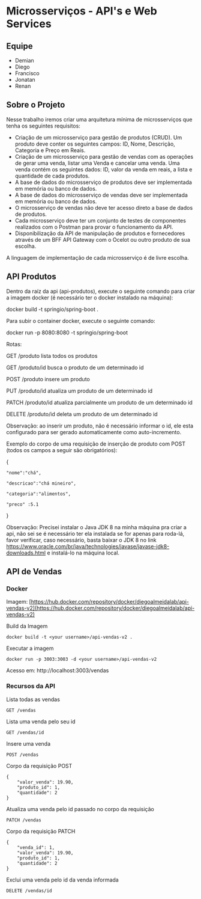 # Microsserviços - API's e Web Services

## Equipe
    
- Demian
- Diego
- Francisco
- Jonatan
- Renan

## Sobre o Projeto

Nesse trabalho iremos criar uma arquitetura mínima de microsserviços que tenha os seguintes requisitos:

 - Criação de um microsserviço para gestão de produtos (CRUD). Um produto deve conter os seguintes campos: ID, Nome, Descrição, Categoria e Preço em Reais.
 - Criação de um microsserviço para gestão de vendas com as operações de gerar uma venda, listar uma Venda e cancelar uma venda. Uma venda contém os seguintes dados: ID, valor da venda em reais, a lista e quantidade de cada produtos.
 - A base de dados do microsserviço de produtos deve ser implementada em memória ou banco de dados.
 - A base de dados do microsserviço de vendas deve ser implementada em memória ou banco de dados.
 - O microsserviço de vendas não deve ter acesso direto a base de dados de produtos.
 - Cada microsserviço deve ter um conjunto de testes de componentes realizados com o Postman para provar o funcionamento da API.
 - Disponibilização da API de manipulação de produtos e fornecedores através de um BFF API Gateway com o Ocelot ou outro produto de sua escolha.

A linguagem de implementação de cada microsserviço é de livre escolha.

## API Produtos

Dentro da raíz da api (api-produtos), execute o seguinte comando para criar a imagem docker (é necessário ter o docker instalado na máquina):

docker build -t springio/spring-boot .

Para subir o container docker, execute o seguinte comando:

docker run -p 8080:8080 -t springio/spring-boot

Rotas:

GET      /produto        lista todos os produtos

GET      /produto/id     busca o produto de um determinado id

POST     /produto        insere um produto

PUT      /produto/id     atualiza um produto de um determinado id

PATCH    /produto/id     atualiza parcialmente um produto de um determinado id

DELETE   /produto/id     deleta um produto de um determinado id

Observação: ao inserir um produto, não é necessário informar o id, ele esta configurado para ser gerado automaticamente como auto-incremento.

Exemplo do corpo de uma requisição de inserção de produto com POST (todos os campos a seguir são obrigatórios):

{

    "nome":"chá",

    "descricao":"chá mineiro",

    "categoria":"alimentos",

    "preco" :5.1

}

Observação: Precisei instalar o Java JDK 8 na minha máquina pra criar a api, não sei se é necessário ter ela instalada se for apenas para roda-lá, favor verificar, caso necessário, basta baixar o JDK 8 no link https://www.oracle.com/br/java/technologies/javase/javase-jdk8-downloads.html e instalá-lo na máquina local.

## API de Vendas

### Docker

Imagem: [https://hub.docker.com/repository/docker/diegoalmeidalab/api-vendas-v2](https://hub.docker.com/repository/docker/diegoalmeidalab/api-vendas-v2)

Build da Imagem
```
docker build -t <your username>/api-vendas-v2 .
```

Executar a imagem
```
docker run -p 3003:3003 -d <your username>/api-vendas-v2
```

Acesso em: http://localhost:3003/vendas


### Recursos da API

Lista todas as vendas
```
GET /vendas
```

Lista uma venda pelo seu id
```
GET /vendas/id
```

Insere uma venda
```
POST /vendas
```

Corpo da requisição POST
```
{
    "valor_venda": 19.90,
    "produto_id": 1,
    "quantidade": 2
}
```

Atualiza uma venda pelo id passado no corpo da requisição
```
PATCH /vendas
```     

Corpo da requisição PATCH
```
{
    "venda_id": 1,
    "valor_venda": 19.90,
    "produto_id": 1,
    "quantidade": 2
}
```

Exclui uma venda pelo id da venda informada
```
DELETE /vendas/id      
```